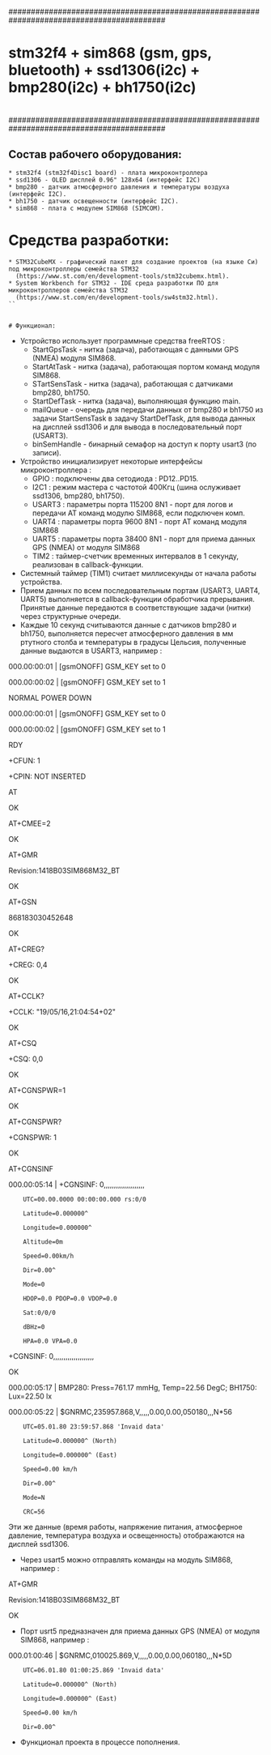 ###########################################################################################
#
# stm32f4 + sim868 (gsm, gps, bluetooth) + ssd1306(i2c) + bmp280(i2c) + bh1750(i2c)
#
###########################################################################################


## Состав рабочего оборудования:

```
* stm32f4 (stm32f4Disc1 board) - плата микроконтроллера
* ssd1306 - OLED дисплей 0.96" 128x64 (интерфейс I2C)
* bmp280 - датчик атмосферного давления и температуры воздуха (интерфейс I2C).
* bh1750 - датчик освещенности (интерфейс I2C).
* sim868 - плата с модулем SIM868 (SIMCOM).
```


# Средства разработки:

```
* STM32CubeMX - графический пакет для создание проектов (на языке Си) под микроконтроллеры семейства STM32
  (https://www.st.com/en/development-tools/stm32cubemx.html).
* System Workbench for STM32 - IDE среда разработки ПО для микроконтроллеров семейства STM32
  (https://www.st.com/en/development-tools/sw4stm32.html).
``


# Функционал:

```
* Устройство использует программные средства freeRTOS :
  - StartGpsTask - нитка (задача), работающая с данными GPS (NMEA) модуля SIM868.
  - StartAtTask - нитка (задача), работающая портом команд модуля SIM868.
  - STartSensTask - нитка (задача), работающая с датчиками bmp280, bh1750.
  - StartDefTask - нитка (задача), выполняющая функцию main.
  - mailQueue - очередь для передачи данных от bmp280 и bh1750 из задачи StartSensTask в задачу StartDefTask,
    для вывода данных на дисплей ssd1306 и для вывода в последовательный порт (USART3).
  - binSemHandle - бинарный семафор на доступ к порту usart3 (по записи).
* Устройство инициализирует некоторые интерфейсы микроконтроллера :
  - GPIO : подключены два сетодиода : PD12..PD15.
  - I2C1 : режим мастера с частотой 400Кгц (шина ослуживает ssd1306, bmp280, bh1750).
  - USART3 : параметры порта 115200 8N1 - порт для логов и передачи AT команд модулю SIM868, если подключен комп.
  - UART4 : параметры порта 9600 8N1 - порт AT команд модуля SIM868
  - UART5 : параметры порта 38400 8N1 - порт для приема данных GPS (NMEA) от модуля SIM868
  - TIM2 : таймер-счетчик временных интервалов в 1 секунду, реализован в callback-функции.
* Системный таймер (TIM1) считает миллисекунды от начала работы устройства.
* Прием данных по всем последовательным портам (USART3, UART4, UART5) выполняется в callback-функции обработчика прерывания.
  Принятые данные передаются в соответствующие задачи (нитки) через структурные очереди.
* Каждые 10 секунд считываются данные с датчиков bmp280 и bh1750, выполняется пересчет атмосферного
  давления в мм ртутного столба и температуры в градусы Цельсия, полученные данные выдаются
  в USART3, например :

000.00:00:01 | [gsmONOFF] GSM_KEY set to 0

000.00:00:02 | [gsmONOFF] GSM_KEY set to 1

NORMAL POWER DOWN

000.00:00:01 | [gsmONOFF] GSM_KEY set to 0

000.00:00:02 | [gsmONOFF] GSM_KEY set to 1

RDY

+CFUN: 1

+CPIN: NOT INSERTED

AT

OK

AT+CMEE=2

OK

AT+GMR

Revision:1418B03SIM868M32_BT

OK

AT+GSN

868183030452648

OK

AT+CREG?

+CREG: 0,4

OK

AT+CCLK?

+CCLK: "19/05/16,21:04:54+02"

OK

AT+CSQ

+CSQ: 0,0

OK

AT+CGNSPWR=1

OK

AT+CGNSPWR?

+CGNSPWR: 1

OK

AT+CGNSINF

000.00:05:14 | +CGNSINF: 0,,,,,,,,,,,,,,,,,,,,

        UTC=00.00.0000 00:00:00.000 rs:0/0

        Latitude=0.000000^

        Longitude=0.000000^

        Altitude=0m

        Speed=0.00km/h

        Dir=0.00^

        Mode=0

        HDOP=0.0 PDOP=0.0 VDOP=0.0

        Sat:0/0/0

        dBHz=0

        HPA=0.0 VPA=0.0

+CGNSINF: 0,,,,,,,,,,,,,,,,,,,,

OK

000.00:05:17 | BMP280: Press=761.17 mmHg, Temp=22.56 DegC; BH1750: Lux=22.50 lx

000.00:05:22 | $GNRMC,235957.868,V,,,,,0.00,0.00,050180,,,N*56

        UTC=05.01.80 23:59:57.868 'Invaid data'

        Latitude=0.000000^ (North)

        Longitude=0.000000^ (East)

        Speed=0.00 km/h

        Dir=0.00^

        Mode=N

        CRC=56

  Эти же данные (время работы, напряжение питания, атмосферное давление, температура воздуха и освещенность)
отображаются на дисплей ssd1306.

* Через usart5 можно отправлять команды на модуль SIM868, например :

AT+GMR

Revision:1418B03SIM868M32_BT

OK

* Порт usrt5 предназначен для приема данных GPS (NMEA) от модуля SIM868, например :

000.01:00:46 | $GNRMC,010025.869,V,,,,,0.00,0.00,060180,,,N*5D

        UTC=06.01.80 01:00:25.869 'Invaid data'

        Latitude=0.000000^ (North)

        Longitude=0.000000^ (East)

        Speed=0.00 km/h

        Dir=0.00^

* Функционал проекта в процессе пополнения.
```
